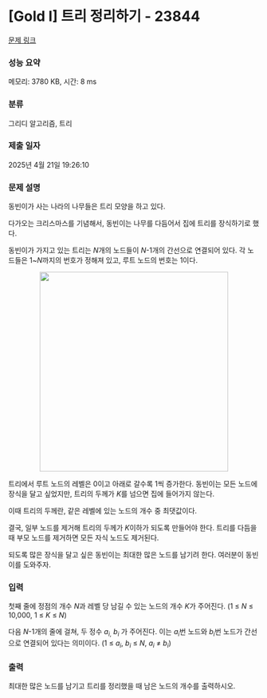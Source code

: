 # [Gold I] 트리 정리하기 - 23844 

[문제 링크](https://www.acmicpc.net/problem/23844) 

### 성능 요약

메모리: 3780 KB, 시간: 8 ms

### 분류

그리디 알고리즘, 트리

### 제출 일자

2025년 4월 21일 19:26:10

### 문제 설명

<p>동빈이가 사는 나라의 나무들은 트리 모양을 하고 있다.</p>

<p>다가오는 크리스마스를 기념해서, 동빈이는 나무를 다듬어서 집에 트리를 장식하기로 했다.</p>

<p>동빈이가 가지고 있는 트리는 <em>N</em>개의 노드들이 <em>N</em>-1개의 간선으로 연결되어 있다. 각 노드들은 1~<em>N</em>까지의 번호가 정해져 있고, 루트 노드의 번호는 1이다.</p>

<p style="text-align: center;"><img alt="" src="https://upload.acmicpc.net/ac51d9c3-4168-4138-b911-15bfff692ca9/-/preview/" style="height: 400px; width: 378px;"></p>

<p>트리에서 루트 노드의 레벨은 0이고 아래로 갈수록 1씩 증가한다. 동빈이는 모든 노드에 장식을 달고 싶었지만, 트리의 두께가 <em>K</em>를 넘으면 집에 들어가지 않는다.</p>

<p>이때 트리의 두께란, 같은 레벨에 있는 노드의 개수 중 최댓값이다.</p>

<p>결국, 일부 노드를 제거해 트리의 두께가 <em>K</em>이하가 되도록 만들어야 한다. 트리를 다듬을 때 부모 노드를 제거하면 모든 자식 노드도 제거된다.</p>

<p>되도록 많은 장식을 달고 싶은 동빈이는 최대한 많은 노드를 남기려 한다. 여러분이 동빈이를 도와주자.</p>

### 입력 

 <p>첫째 줄에 정점의 개수 <em>N</em>과 레벨 당 남길 수 있는 노드의 개수 <em>K</em>가 주어진다. (1 ≤ <em>N </em>≤ 10,000, 1 ≤ <em>K</em> ≤ <em>N</em>) </p>

<p>다음 <em>N</em>-1개의 줄에 걸쳐, 두 정수 <em>a</em><sub><em>i</em>,</sub> <em>b<sub>i</sub></em> 가 주어진다. 이는 <em>a<sub>i</sub></em>번 노드와 <em>b<sub>i</sub></em>번 노드가 간선으로 연결되어 있다는 의미이다. (1 ≤ <em>a<sub>i</sub></em>, <em>b<sub>i</sub></em> ≤ <em>N</em>, <em>a<sub>i</sub></em> ≠ <em>b<sub>i</sub></em>) </p>

### 출력 

 <p>최대한 많은 노드를 남기고 트리를 정리했을 때 남은 노드의 개수를 출력하시오.</p>

